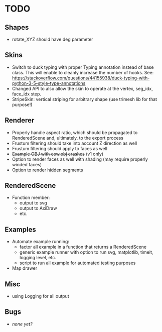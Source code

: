 # TODO


## Shapes

- rotate_XYZ should have deg parameter

## Skins

- Switch to duck typing with proper Typing annotation instead of base class. This will enable to cleanly increase the 
number of hooks. See: https://stackoverflow.com/questions/44155938/duck-typing-with-python-3-5-style-type-annotations
- Changed API to also allow the skin to operate at the vertex, seg_idx, face_idx step. 
- StripeSkin: vertical striping for arbitrary shape (use trimesh lib for that purpose!)


## Renderer

- Properly handle aspect ratio, which should be propagated to RenderedScene and, ultimately, to the export process
- Frustum filtering should take into account Z direction as well
- Frustum filtering should apply to faces as well
- ~~Example OBJ with cow.obj crashes~~ (v1 only)
- Option to render faces as well with shading (may require properly winded faces)
- Option to render hidden segments

 
## RenderedScene

- Function member:
    - output to svg
    - output to AxiDraw
    - etc. 


## Examples

- Automate example running:
    - factor all example in a function that returns a RenderedScene
    - generic example runner with option to run svg, matplotlib, timeit, logging level, etc.
    - script to run all example for automated testing purposes
- Map drawer


## Misc

- using Logging for all output


## Bugs

- _none yet?_